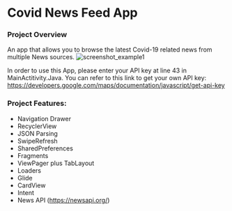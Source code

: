 # Covid News Feed App

### Project Overview

An app that allows you to browse the latest Covid-19 related news from multiple News sources.
![screenshot_example1](https://i.ibb.co/6BNQC7s/Covid19-News-Feed-Image1.png)

In order to use this App, please enter your API key at line 43 in MainActitivity.Java.
You can refer to  this link to get your own API key:
https://developers.google.com/maps/documentation/javascript/get-api-key

### Project Features:
 - Navigation Drawer
 - RecyclerView
 - JSON Parsing
 - SwipeRefresh
 - SharedPreferences
 - Fragments
 - ViewPager plus TabLayout
 - Loaders
 - Glide
 - CardView
 - Intent
 - News API (https://newsapi.org/)
